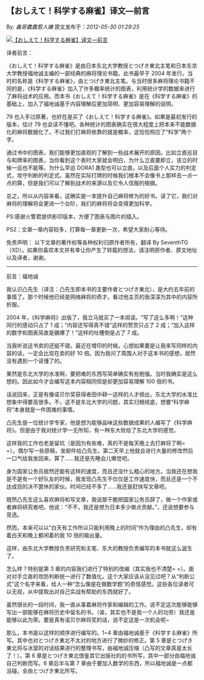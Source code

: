 ## 【おしえて！科学する麻雀】译文—前言

By: _鑫哥蠢蠢惹人嫌_ 原文发布于：_2012-05-30 01:29:25_

[![【おしえて！科学する麻雀】译文—前言](http://s9.sinaimg.cn/middle/7f78b76f4c1cbbfb96918&690)](http://photo.blog.sina.com.cn/showpic.html#blogid=7f78b76f010159es&url=http://s9.sinaimg.cn/orignal/7f78b76f4c1cbbfb96918)

译者前言：

《おしえて！科学する麻雀》是由日本东北大学教授とつげき東北主笔和日本东京大学教授福地诚主编的一部经典的麻将理论书籍。此书最早于 2004 年发行。当时的名称是《科学する麻雀》，由とつげき東北主笔。与当时很多麻将理论书籍不同的是，《科学する麻雀》加入了许多概率统计的图表，利用统计学的数据来进行了麻将战术的应用。而本书《おしえて！科学する麻雀》是在《科学する麻雀》的基础上，加入了福地诚基于内容理解后更加简明、更加容易理解的说明。

79 也入手过原著，也好在是买了《おしえて！科学する麻雀》。如果是最初发行的版本，估计 79 也会读不懂吧。各种统计的图表确实在很大程度上把本来不能数据化的麻将数据化了。不过我们打麻将依靠的就是概率，这恰恰照应了“科学”两个字。

通过书中的图表，我们能够更加直观的了解到一些战术展开的原因。比如立直巡目与和牌率的图表，当你看到这个表时大家就会明白，为什么立直要即立，该立的时候一巡也不能等。为什么早巡 DORA1 愚型也可以立直。以及后面个人实力的判定式，攻守判断的判定式。虽然在实际打牌的时候我们根本不会像书上那样去一点一点的算，但是我们可以了解到战术的来源以及它令人信服的根据。

总之，所以从内容来看，这确实是一本提升自己麻将修为的好书。读了它，我们对麻将的理解将会更进一个台阶，我们的麻将将会变得更加科学。

PS:感谢火警君提供影印版本，方便了图表与图片的插入。

PS2：文章一章内容较多，打算每一章更新一次，希望大家耐心等待。

免责声明：
以下文章的著作权等各种权利归原作者所有，翻译
By
SeventhTG（XD）。如果你喜欢本文并有幸让你产生了转载的想法，请注明原作者、原文地址以及译者，谢谢。

---

前言：福地诚

我认识凸先生（译注：凸先生即本书的主要作者とつげき東北），是大约五年前的事情了。那个时候他已经是网络麻将的奇才。看过他主页的我深深为其中的内容所折服。

2004 年，《科学麻将》出版了，我立马就买了一本阅读。“写了这么多啊！”这种同行的感动只占了 1 成；“内容还写得真不错”这样的赞赏只占了 2 成；“加入这样的数字和图表简直是鶸爆了！”这样的吐槽倒是占了 7 成。

当我听说这书卖的还挺不错，最近在增印的时候。心想如果要是让我来写同样的内容的话，一定会比现在卖的好 10 倍。因为我问了周围人对于这本书的感想，居然没有遇到一个读懂了的。

果然是东北大学的水准啊，要把难的东西写简单确实有些勉强。当时我确实是这么想的。因此如今才会编写这本内容相同但是却更加容易理解 100 倍的书。

话说回来，正是有像诺贝尔奖获得者田中耕一这样的人才频出，东北大学的水准比想象中得要高很多。不，这不是东北大学的问题，其实归根结底，想要“科学麻将”本身就是一件困难的事情。

凸先生是一位统计学专家，他是想为能够品味这些数据成果的人编写了《科学麻将》。但是由于我对统计学一无所知，有一种东大败给了东北大学的感觉。

这样我的工作也老是留坑（是因为有些难，真的不是每天晚上去打麻将了啊=
=）。偶尔写一些原稿，发邮件给凸先生。第二天早上他就会进行大量的修改然后一口气给我发回来。算了……我还是先睡会儿懒觉吧。

身为国家公务员居然还能有这样的速度，而且还没什么粗心的地方。当我还在想我是不是有一个好队友的时候，我发现凸先生不仅仅是工作速度快，而且还是一个不达成目的决不罢休的家伙。时间已经不多了……我还是赶快写文章吧。

既然凸先生这么喜欢麻将和写文章，我说那干脆把国家公务员辞了，做一个作家或者麻将研究者吧。他说：“不不，我还是想为日本多少做点贡献。”，还说想要参与竞选。

然而，本来可以以“白天有工作所以只能利用晚上的时间”作为理由的凸先生，却有着白天和晚上都闲着的我 10 倍的输出量。

这样，由东北大学教授负责研究和主笔、东大的教授负责编写的本书就这么诞生了。

怎么样？特别是第 3 章的内容我们进行了特别的改编（其实我也不清楚=
=）。面对对手立直的攻防判断统一进行了数值化。这个大家应该从没见过吧？从“判断公式”这个名字来看，给人一种“怎么像是在做数学题”的奇怪感觉。这些各位读者可以无视，从中提取出对自己实战有帮助的东西就好了。

虽然很长的一段时间，我一直从事着麻将作家和编辑的工作。说不定这次能够能够写出一部能够在麻将历史中留名的书。（诶，其实也不是我一个人的功劳）我还是能够以此为荣。要是真有诺贝尔麻将奖的话，说不定这是一次机会呢~

那么，本书是以这样的顺序进行编写的。1~4 章由福地诚基于《科学する麻雀》所写。其中也对とつげき東北不太对的地方进行了微妙的修正。第 5 章是とつげき東北将与冰室的对话结果进行的整理书写，由福地诚压缩（凸写的文章真是太长了！）。第 6 章是とつげき東北借鉴其它出版社的的书所写，其中一部分由福地诚自己判断而写。6 章后半与第 7 章由于要加入数学的东西，所以福地诚是一点都没碰。全由とつげき東北所写。

